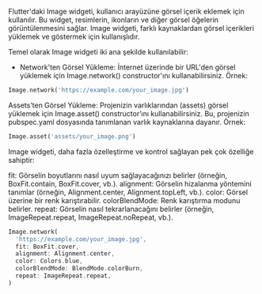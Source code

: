 Flutter'daki Image widgeti, kullanıcı arayüzüne görsel içerik eklemek için kullanılır. Bu widget, resimlerin, ikonların ve diğer görsel öğelerin görüntülenmesini sağlar. Image widgeti, farklı kaynaklardan görsel içerikleri yüklemek ve göstermek için kullanışlıdır.

Temel olarak Image widgeti iki ana şekilde kullanılabilir:

- Network'ten Görsel Yükleme: İnternet üzerinde bir URL'den görsel yüklemek için Image.network() constructor'ını kullanabilirsiniz. Örnek:

````dart
Image.network('https://example.com/your_image.jpg')
````

Assets’ten Görsel Yükleme: Projenizin varlıklarından (assets) görsel yüklemek için Image.asset() constructor’ını kullanabilirsiniz. Bu, projenizin pubspec.yaml dosyasında tanımlanan varlık kaynaklarına dayanır. Örnek:

```dart
Image.asset('assets/your_image.png')
````
Image widgeti, daha fazla özelleştirme ve kontrol sağlayan pek çok özelliğe sahiptir:

fit: Görselin boyutlarını nasıl uyum sağlayacağınızı belirler (örneğin, BoxFit.contain, BoxFit.cover, vb.).
alignment: Görselin hizalanma yöntemini tanımlar (örneğin, Alignment.center, Alignment.topLeft, vb.).
color: Görsel üzerine bir renk karıştırabilir.
colorBlendMode: Renk karıştırma modunu belirler.
repeat: Görselin nasıl tekrarlanacağını belirler (örneğin, ImageRepeat.repeat, ImageRepeat.noRepeat, vb.).

```dart
Image.network(
  'https://example.com/your_image.jpg',
  fit: BoxFit.cover,
  alignment: Alignment.center,
  color: Colors.blue,
  colorBlendMode: BlendMode.colorBurn,
  repeat: ImageRepeat.repeat,
)
````
